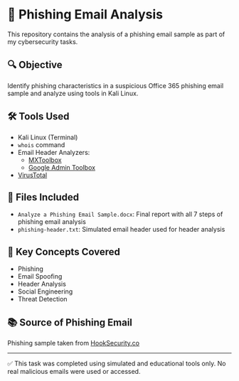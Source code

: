 # 📧 Phishing Email Analysis 

This repository contains the analysis of a phishing email sample as part of my cybersecurity tasks.

## 🔍 Objective
Identify phishing characteristics in a suspicious Office 365 phishing email sample and analyze using tools in Kali Linux.

## 🛠️ Tools Used
- Kali Linux (Terminal)
- `whois` command
- Email Header Analyzers:
  - [MXToolbox](https://mxtoolbox.com/EmailHeaders.aspx)
  - [Google Admin Toolbox](https://toolbox.googleapps.com/apps/messageheader/)
- [VirusTotal](https://virustotal.com)

## 📄 Files Included
- `Analyze a Phishing Email Sample.docx`: Final report with all 7 steps of phishing email analysis
- `phishing-header.txt`: Simulated email header used for header analysis

## 🧠 Key Concepts Covered
- Phishing
- Email Spoofing
- Header Analysis
- Social Engineering
- Threat Detection

## 📚 Source of Phishing Email
Phishing sample taken from [HookSecurity.co](https://www.hooksecurity.co/phishing-examples/office-365-phishing/)

---

✅ This task was completed using simulated and educational tools only. No real malicious emails were used or accessed.
